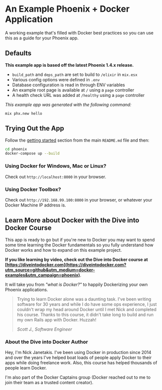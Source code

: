 # An Example Phoenix + Docker Application

A working example that's filled with Docker best practices so you can use this
as a guide for your Phoenix app.

## Defaults

**This example app is based off the latest Phoenix 1.4.x release.**

- `build_path` and `deps_path` are set to build to `/elixir` in `mix.esx`
- Various config options were defined in `.env`
- Database configuration is read in through ENV variables
- An example root page is available at `/` using a `page` controller
- A health check URL was added at `/healthy` using a `page` controller

*This example app was generated with the following command:*

`mix phx.new hello`

## Trying Out the App

Follow the [getting started](https://github.com/nickjj/docker-web-framework-examples#getting-started) section
from the main `README.md` file and then:

```sh
cd phoenix
docker-compose up --build
```

### Using Docker for Windows, Mac or Linux?

Check out `http://localhost:8000` in your browser.

### Using Docker Toolbox?

Check out `http://192.168.99.100:8000` in your browser, or whatever your Docker
Machine IP address is.

## Learn More about Docker with the Dive into Docker Course

This app is ready to go but if you're new to Docker you may want to spend some
time learning the Docker fundamentals so you fully understand how Docker works
and how to expand on this example project.

**If you like learning by video, check out the Dive into Docker course at
[https://diveintodocker.com](https://diveintodocker.com?utm_source=github&utm_medium=docker-examples&utm_campaign=phoenix)**.

It will take you from *"what is Docker?"* to happily Dockerizing your own Phoenix
applications.

> Trying to learn Docker alone was a daunting task. I've been writing software
> for 30 years and while I do have some ops experience, I just couldn't wrap my
> head around Docker until I met Nick and completed his course. Thanks to this
> course, it didn't take long to build and run my own Rails app with Docker. Huzzah!
>
> *Scott J., Software Engineer*

### About the Dive into Docker Author

Hey, I'm Nick Janetakis. I've been using Docker in production since 2014 and
over the years I've helped boat loads of people apply Docker to their
apps while doing freelance work. Also, this course has helped thousands of people
learn Docker.

I'm also part of the Docker Captains group (Docker reached out to me to join
their team as a trusted content creator).
